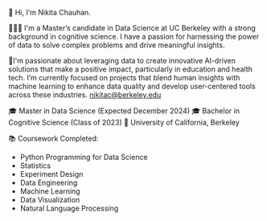 👋 Hi, I'm Nikita Chauhan.

👩🏽‍🎓 I'm a Master’s candidate in Data Science at UC Berkeley with a strong background in cognitive science. I have a passion for harnessing the power of data to solve complex problems and drive meaningful insights.


🌱I'm passionate about leveraging data to create innovative AI-driven solutions that make a positive impact, particularly in education and health tech. I’m currently focused on projects that blend human insights with machine learning to enhance data quality and develop user-centered tools across these industries.
nikitac@berkeley.edu

🎓 Master in Data Science (Expected December 2024)
🎓 Bachelor in Cognitive Science (Class of 2023)
🏫 University of California, Berkeley


📚 Coursework Completed:

- Python Programming for Data Science
- Statistics
- Experiment Design
- Data Engineering
- Machine Learning
- Data Visualization
- Natural Language Processing

